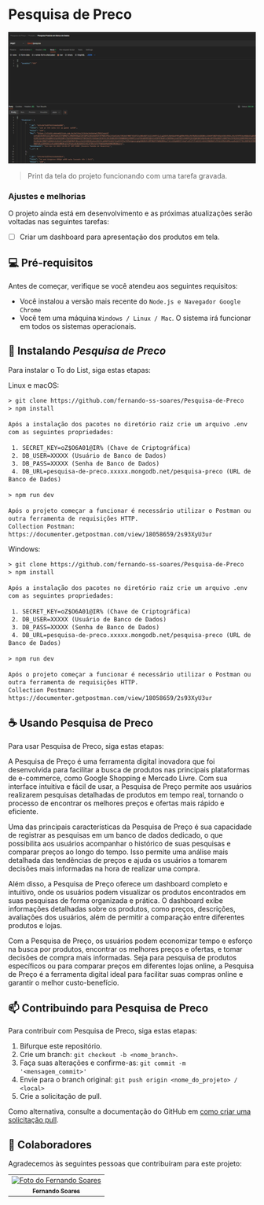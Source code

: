 
# Pesquisa de Preco

<img src="/readme/Image.png" alt="exemplo imagem">

> Print da tela do projeto funcionando com uma tarefa gravada.

### Ajustes e melhorias

O projeto ainda está em desenvolvimento e as próximas atualizações serão voltadas nas seguintes tarefas:

- [ ] Criar um dashboard para apresentação dos produtos em tela.

## 💻 Pré-requisitos

Antes de começar, verifique se você atendeu aos seguintes requisitos:
<!---Estes são apenas requisitos de exemplo. Adicionar, duplicar ou remover conforme necessário--->
* Você instalou a versão mais recente do `Node.js e Navegador Google Chrome`
* Você tem uma máquina `Windows / Linux / Mac`. O sistema irá funcionar em todos os sistemas operacionais.

## 🚀 Instalando *Pesquisa de Preco*

Para instalar o To do List, siga estas etapas:

Linux e macOS:

```
> git clone https://github.com/fernando-ss-soares/Pesquisa-de-Preco
> npm install

Após a instalação dos pacotes no diretório raiz crie um arquivo .env com as seguintes propriedades: 

 1. SECRET_KEY=oZ$O6A01@IR% (Chave de Criptográfica)
 2. DB_USER=XXXXX (Usuário de Banco de Dados)
 3. DB_PASS=XXXXX (Senha de Banco de Dados)
 4. DB_URL=pesquisa-de-preco.xxxxx.mongodb.net/pesquisa-preco (URL de Banco de Dados)

> npm run dev

Após o projeto começar a funcionar é necessário utilizar o Postman ou outra ferramenta de requisições HTTP.
Collection Postman: https://documenter.getpostman.com/view/18058659/2s93XyU3ur
```

Windows:

```
> git clone https://github.com/fernando-ss-soares/Pesquisa-de-Preco
> npm install

Após a instalação dos pacotes no diretório raiz crie um arquivo .env com as seguintes propriedades: 

 1. SECRET_KEY=oZ$O6A01@IR% (Chave de Criptográfica)
 2. DB_USER=XXXXX (Usuário de Banco de Dados)
 3. DB_PASS=XXXXX (Senha de Banco de Dados)
 4. DB_URL=pesquisa-de-preco.xxxxx.mongodb.net/pesquisa-preco (URL de Banco de Dados)

> npm run dev

Após o projeto começar a funcionar é necessário utilizar o Postman ou outra ferramenta de requisições HTTP.
Collection Postman: https://documenter.getpostman.com/view/18058659/2s93XyU3ur
```

## ☕ Usando Pesquisa de Preco

Para usar Pesquisa de Preco, siga estas etapas:


A Pesquisa de Preço é uma ferramenta digital inovadora que foi desenvolvida para facilitar a busca de produtos nas principais plataformas de e-commerce, como Google Shopping e Mercado Livre. Com sua interface intuitiva e fácil de usar, a Pesquisa de Preço permite aos usuários realizarem pesquisas detalhadas de produtos em tempo real, tornando o processo de encontrar os melhores preços e ofertas mais rápido e eficiente.

Uma das principais características da Pesquisa de Preço é sua capacidade de registrar as pesquisas em um banco de dados dedicado, o que possibilita aos usuários acompanhar o histórico de suas pesquisas e comparar preços ao longo do tempo. Isso permite uma análise mais detalhada das tendências de preços e ajuda os usuários a tomarem decisões mais informadas na hora de realizar uma compra.

Além disso, a Pesquisa de Preço oferece um dashboard completo e intuitivo, onde os usuários podem visualizar os produtos encontrados em suas pesquisas de forma organizada e prática. O dashboard exibe informações detalhadas sobre os produtos, como preços, descrições, avaliações dos usuários, além de permitir a comparação entre diferentes produtos e lojas.

Com a Pesquisa de Preço, os usuários podem economizar tempo e esforço na busca por produtos, encontrar os melhores preços e ofertas, e tomar decisões de compra mais informadas. Seja para pesquisa de produtos específicos ou para comparar preços em diferentes lojas online, a Pesquisa de Preço é a ferramenta digital ideal para facilitar suas compras online e garantir o melhor custo-benefício.

## 📫 Contribuindo para Pesquisa de Preco
<!---Se o seu README for longo ou se você tiver algum processo ou etapas específicas que deseja que os contribuidores sigam, considere a criação de um arquivo CONTRIBUTING.md separado--->
Para contribuir com Pesquisa de Preco, siga estas etapas:

1. Bifurque este repositório.
2. Crie um branch: `git checkout -b <nome_branch>`.
3. Faça suas alterações e confirme-as: `git commit -m '<mensagem_commit>'`
4. Envie para o branch original: `git push origin <nome_do_projeto> / <local>`
5. Crie a solicitação de pull.

Como alternativa, consulte a documentação do GitHub em [como criar uma solicitação pull](https://help.github.com/en/github/collaborating-with-issues-and-pull-requests/creating-a-pull-request).

## 🤝 Colaboradores

Agradecemos às seguintes pessoas que contribuíram para este projeto:

<table>
  <tr>
    <td align="center">
      <a href="#">
        <img src="https://avatars.githubusercontent.com/u/116040735" width="100px;" alt="Foto do Fernando Soares"/><br>
        <sub>
          <b>Fernando Soares</b>
        </sub>
      </a>
    </td>
  </tr>
</table>

